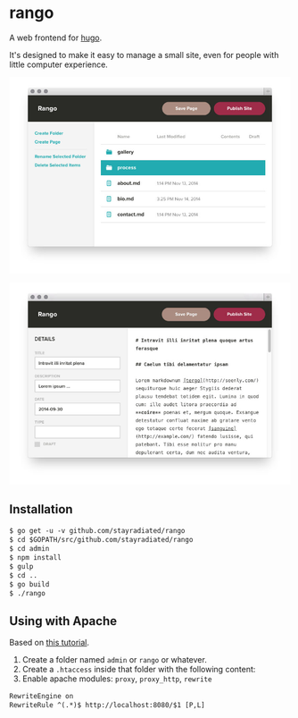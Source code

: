 rango
=====

A web frontend for [hugo](https://gohugo.io).

It's designed to make it easy to manage a small site, even for people with
little computer experience.

![File Browser](./docs/screenshot_1.jpg)

![Text Editor](./docs/screenshot_2.jpg)

## Installation

```
$ go get -u -v github.com/stayradiated/rango
$ cd $GOPATH/src/github.com/stayradiated/rango
$ cd admin
$ npm install
$ gulp
$ cd ..
$ go build
$ ./rango
```

## Using with Apache

Based on [this
tutorial](http://www.jeffreybolle.com/blog/run-google-go-web-apps-behind-apache).

1. Create a folder named `admin` or `rango` or whatever.
2. Create a `.htaccess` inside that folder with the following content:
3. Enable apache modules: `proxy`, `proxy_http`, `rewrite`

```
RewriteEngine on
RewriteRule ^(.*)$ http://localhost:8080/$1 [P,L]
```
